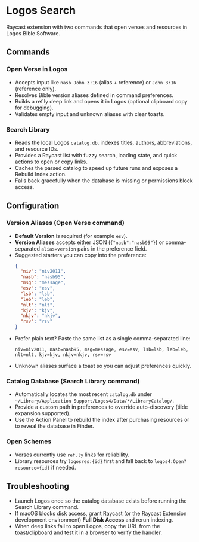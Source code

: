 # Logos Search

Raycast extension with two commands that open verses and resources in Logos Bible Software.

## Commands

### Open Verse in Logos

- Accepts input like `nasb John 3:16` (alias + reference) or `John 3:16` (reference only).
- Resolves Bible version aliases defined in command preferences.
- Builds a ref.ly deep link and opens it in Logos (optional clipboard copy for debugging).
- Validates empty input and unknown aliases with clear toasts.

### Search Library

- Reads the local Logos `catalog.db`, indexes titles, authors, abbreviations, and resource IDs.
- Provides a Raycast list with fuzzy search, loading state, and quick actions to open or copy links.
- Caches the parsed catalog to speed up future runs and exposes a Rebuild Index action.
- Falls back gracefully when the database is missing or permissions block access.

## Configuration

### Version Aliases (Open Verse command)

- **Default Version** is required (for example `esv`).
- **Version Aliases** accepts either JSON (`{"nasb":"nasb95"}`) or comma-separated `alias=version` pairs in the preference field.
- Suggested starters you can copy into the preference:
  ```json
  {
    "niv": "niv2011",
    "nasb": "nasb95",
    "msg": "message",
    "esv": "esv",
    "lsb": "lsb",
    "leb": "leb",
    "nlt": "nlt",
    "kjv": "kjv",
    "nkjv": "nkjv",
    "rsv": "rsv"
  }
  ```
- Prefer plain text? Paste the same list as a single comma-separated line:
  ```text
  niv=niv2011, nasb=nasb95, msg=message, esv=esv, lsb=lsb, leb=leb, nlt=nlt, kjv=kjv, nkjv=nkjv, rsv=rsv
  ```
- Unknown aliases surface a toast so you can adjust preferences quickly.

### Catalog Database (Search Library command)

- Automatically locates the most recent `catalog.db` under `~/Library/Application Support/Logos4/Data/*/LibraryCatalog/`.
- Provide a custom path in preferences to override auto-discovery (tilde expansion supported).
- Use the Action Panel to rebuild the index after purchasing resources or to reveal the database in Finder.

### Open Schemes

- Verses currently use `ref.ly` links for reliability.
- Library resources try `logosres:{id}` first and fall back to `logos4:Open?resource={id}` if needed.

## Troubleshooting

- Launch Logos once so the catalog database exists before running the Search Library command.
- If macOS blocks disk access, grant Raycast (or the Raycast Extension development environment) **Full Disk Access** and rerun indexing.
- When deep links fail to open Logos, copy the URL from the toast/clipboard and test it in a browser to verify the handler.
